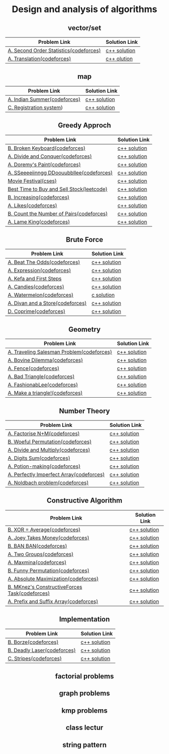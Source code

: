 
<h1 align = "center">Design and analysis of algorithms</h1>
<h2 align = "center">vector/set</h2>

Problem Link | Solution Link
------------  | ------------
[A. Second Order Statistics(codeforces)](https://codeforces.com/problemset/problem/22/A/) | [c++ solution](https://codeforces.com/contest/22/submission/185242779/)
[A. Translation(codeforces)](https://codeforces.com/problemset/problem/41/A/) | [c++ olution](https://codeforces.com/contest/41/submission/184972965)


<h2 align = "center">map</h2>

Problem Link | Solution Link
------------  | ------------
[A. Indian Summer(codeforces)](https://codeforces.com/problemset/problem/44/A) | [c++ solution](https://codeforces.com/contest/44/submission/185243582/)
[C. Registration system](https://codeforces.com/problemset/problem/4/C)) | [c++ solution](https://codeforces.com/contest/4/submission/99614545/)

<h2 align = "center">Greedy Approch</h2>

Problem Link | Solution Link
------------  | ------------
[B. Broken Keyboard(codeforces)](https://codeforces.com/problemset/problem/1765/B) | [c++ solution](https://codeforces.com/contest/1765/submission/185615849)
[A. Divide and Conquer(codeforces)](https://codeforces.com/problemset/problem/1762/A) | [c++ solution](https://codeforces.com/contest/1762/submission/185350880)
[A. Doremy's Paint(codeforces)](https://codeforces.com/problemset/problem/1764/A) | [c++ solution](https://codeforces.com/contest/1764/submission/185621275)
[A. SSeeeeiinngg DDoouubbllee(codeforces)](https://codeforces.com/problemset/problem/1758/A) | [c++ solution](https://codeforces.com/contest/1758/submission/194573230)
[Movie Festival(cses)](https://cses.fi/problemset/task/1629/) | [c++ solution](https://cses.fi/problemset/result/5133571/)
[Best Time to Buy and Sell Stock(leetcode)](https://leetcode.com/problems/best-time-to-buy-and-sell-stock/) | [c++ solution](https://leetcode.com/submissions/detail/866503138/)
[B. Increasing(codeforces)](https://codeforces.com/contest/1742/problem/B) | [c++ solution](https://codeforces.com/contest/1742/submission/194580085)
[A. Likes(codeforces)](https://codeforces.com/contest/1802/problem/A) | [c++ solution](https://codeforces.com/contest/1802/submission/196614770)
[B. Count the Number of Pairs(codeforces)](https://codeforces.com/problemset/problem/1800/B) | [c++ solution](https://codeforces.com/contest/1800/submission/195661096)
[A. Lame King(codeforces)](https://codeforces.com/contest/1804/problem/A) | [c++ solution](https://codeforces.com/contest/1804/submission/197103498)

<h2 align = "center">Brute Force</h2>

Problem Link | Solution Link
------------  | ------------
[A. Beat The Odds(codeforces)](https://codeforces.com/problemset/problem/1691/A) | [c++ solution](https://codeforces.com/contest/1691/submission/159014836)
[A. Expression(codeforces)](https://codeforces.com/problemset/problem/479/A) | [c++ solution](https://codeforces.com/contest/479/submission/188899245)
[A. Kefa and First Steps](https://codeforces.com/problemset/problem/580/A) | [c++ solution](https://codeforces.com/contest/580/submission/188900818)
[A. Candies(codeforces)](https://codeforces.com/problemset/problem/1343/A) | [c++ solution](https://codeforces.com/contest/1343/submission/188902330)
[A. Watermelon(codeforces)](https://codeforces.com/problemset/problem/4/A) | [c solution](https://codeforces.com/contest/4/submission/89987223)
[A. Divan and a Store(codeforces)](https://codeforces.com/problemset/problem/1614/A) | [c++ solution](https://codeforces.com/contest/1614/submission/188904609)
[D. Coprime(codeforces)](https://codeforces.com/contest/1742/problem/D) | [c++ solution](https://codeforces.com/contest/1742/submission/194708427)

<h2 align = "center">Geometry</h2>

Problem Link | Solution Link
------------ | ------------
[A. Traveling Salesman Problem(codeforces)](https://codeforces.com/problemset/problem/1713/A) | [c++ solution](https://codeforces.com/contest/1713/submission/188870013)
[A. Bovine Dilemma(codeforces)](https://codeforces.com/problemset/problem/1466/A) | [c++ solution](https://codeforces.com/contest/1466/submission/188881038)
[A. Fence(codeforces)](https://codeforces.com/problemset/problem/1422/A) | [c++ solution](https://codeforces.com/contest/1422/submission/188885374)
[A. Bad Triangle(codeforces)](https://codeforces.com/problemset/problem/1398/A) | [c++ solution](https://codeforces.com/contest/1398/submission/188889107)
[A. FashionabLee(codeforces)](https://codeforces.com/problemset/problem/1369/A) | [c++ solution](https://codeforces.com/contest/1369/submission/188890772)
[A. Make a triangle!(codeforces)](https://codeforces.com/problemset/problem/1064/A) | [c++ solution](https://codeforces.com/contest/1064/submission/188893397)

<h2 align = "center">Number Theory</h2>

Problem Link | Solution Link
------------  | ------------
[A. Factorise N+M(codeforces)](https://codeforces.com/problemset/problem/1740/A) | [c++ solution](https://codeforces.com/contest/1740/submission/188781976)
[B. Woeful Permutation(codeforces)](https://codeforces.com/problemset/problem/1712/B) | [c++ solution](https://codeforces.com/contest/1712/submission/188787705)
[A. Divide and Multiply(codeforces)](https://codeforces.com/problemset/problem/1609/A) | [c++ solution](https://codeforces.com/contest/1609/submission/137262798)
[A. Digits Sum(codeforces)](https://codeforces.com/problemset/problem/1553/A) | [c++ solution](https://codeforces.com/contest/1553/submission/188795586)
[A. Potion-making(codeforces)](https://codeforces.com/problemset/problem/1525/A) | [c++ solution](https://codeforces.com/contest/1525/submission/188861628)
[A. Perfectly Imperfect Array(codeforces)](https://codeforces.com/problemset/problem/1514/A) | [c++ solution](https://codeforces.com/contest/1514/submission/188864361)
[A. Noldbach problem(codeforces)](https://codeforces.com/contest/17/problem/A) | [c++ solution](https://codeforces.com/contest/17/submission/194418093)

<h2 align = "center">Constructive Algorithm</h2>

Problem Link | Solution Link
------------  | ------------
[B. XOR = Average(codeforces)](https://codeforces.com/problemset/problem/1758/B) | [c++ solution](https://codeforces.com/contest/1758/submission/186848691)
[A. Joey Takes Money(codeforces)](https://codeforces.com/problemset/problem/1731/A) | [c++ solution](https://codeforces.com/contest/1731/submission/186899225)
[B. BAN BAN(codeforces)](https://codeforces.com/problemset/problem/1747/B) | [c++ solution](https://codeforces.com/contest/1747/submission/188756430)
[A. Two Groups(codeforces)](https://codeforces.com/problemset/problem/1747/A) | [c++ solution](https://codeforces.com/contest/1747/submission/188762041)
[A. Maxmina(codeforces)](https://codeforces.com/problemset/problem/1746/A) | [c++ solution](https://codeforces.com/contest/1746/submission/188763772)
[B. Funny Permutation(codeforces)](https://codeforces.com/problemset/problem/1741/B) | [c++ solution](https://codeforces.com/contest/1741/submission/188774864)
[A. Absolute Maximization(codeforces)](https://codeforces.com/contest/1763/problem/A) | [c++ solution](https://codeforces.com/contest/1763/submission/194983421)
[B. MKnez's ConstructiveForces Task(codeforces)](https://codeforces.com/contest/1779/problem/B) | [c++ solution](https://codeforces.com/contest/1779/submission/194346170)
[A. Prefix and Suffix Array(codeforces)](https://codeforces.com/contest/1794/problem/A) | [c++ solution](https://codeforces.com/contest/1794/submission/196487846)

<h2 align = "center">Implementation</h2>

Problem Link | Solution Link
------------  | ------------
[B. Borze(codeforces)](https://codeforces.com/contest/32/problem/B) | [c++ solution](https://codeforces.com/contest/32/submission/194437634)
[B. Deadly Laser(codeforces)](https://codeforces.com/contest/1721/problem/B) | [c++ solution](https://codeforces.com/contest/1721/submission/196158551)
[C. Stripes(codeforces)](https://codeforces.com/contest/1742/problem/C) | [c++ solution](https://codeforces.com/contest/1742/submission/194588805)

<h2 align = "center">factorial problems</h2>
<h2 align = "center">graph problems</h2>
<h2 align = "center">kmp problems</h2>
<h2 align = "center">class lectur</h2>
<h2 align = "center">string pattern</h2>
